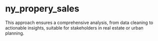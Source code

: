 # ny_propery_sales
This approach ensures a comprehensive analysis, from data cleaning to actionable insights, suitable for stakeholders in real estate or urban planning.
